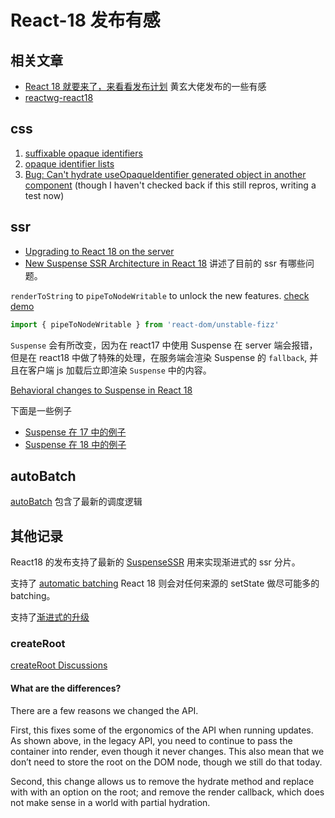 # React-18 发布有感

## 相关文章

- [React 18 就要来了，来看看发布计划](https://zhuanlan.zhihu.com/p/379072979) 黄玄大佬发布的一些有感
- [reactwg-react18](https://github.com/reactwg/react-18/discussions)

## css

1. [suffixable opaque identifiers](https://github.com/reactjs/rfcs/pull/32#discussion_r419501533)
2. [opaque identifier lists](https://github.com/facebook/react/issues/18594)
3. [Bug: Can't hydrate useOpaqueIdentifier generated object in another component](https://github.com/facebook/react/issues/20127) (though I haven't checked back if this still repros, writing a test now)

## ssr

- [Upgrading to React 18 on the server](https://github.com/reactwg/react-18/discussions/22)
- [New Suspense SSR Architecture in React 18](https://github.com/reactwg/react-18/discussions/37) 讲述了目前的 ssr 有哪些问题。

`renderToString` to `pipeToNodeWritable` to unlock the new features. [check demo](https://codesandbox.io/s/github/facebook/react/tree/master/fixtures/ssr2?file=/server/render.js)

```ts
import { pipeToNodeWritable } from 'react-dom/unstable-fizz'
```

`Suspense` 会有所改变，因为在 react17 中使用 Suspense 在 server 端会报错，但是在 react18 中做了特殊的处理，在服务端会渲染 Suspense 的 `fallback`,
并且在客户端 js 加载后立即渲染 `Suspense` 中的内容。

[Behavioral changes to Suspense in React 18](https://github.com/reactwg/react-18/discussions/7)

下面是一些例子

- [Suspense 在 17 中的例子](https://codesandbox.io/s/keen-banach-nzut8?file=/src/App.js)
- [Suspense 在 18 中的例子](https://codesandbox.io/s/romantic-architecture-ht3qi?file=/src/fakeApi.js)

## autoBatch

[autoBatch](https://github.com/reactwg/react-18/discussions/21) 包含了最新的调度逻辑

## 其他记录

React18 的发布支持了最新的 [SuspenseSSR](https://github.com/reactwg/react-18/discussions/37) 用来实现渐进式的 ssr 分片。

支持了 [automatic batching](https://github.com/reactwg/react-18/discussions/21) React 18 则会对任何来源的 setState 做尽可能多的 batching。

支持了[渐进式的升级](https://reactjs.org/blog/2021/06/08/the-plan-for-react-18.html)

### createRoot

[createRoot Discussions](https://github.com/reactwg/react-18/discussions/5)

#### What are the differences?

There are a few reasons we changed the API.

First, this fixes some of the ergonomics of the API when running updates. As shown above, in the legacy API, you need to continue to pass the container into render, even though it never changes. This also mean that we don’t need to store the root on the DOM node, though we still do that today.

Second, this change allows us to remove the hydrate method and replace with with an option on the root; and remove the render callback, which does not make sense in a world with partial hydration.
